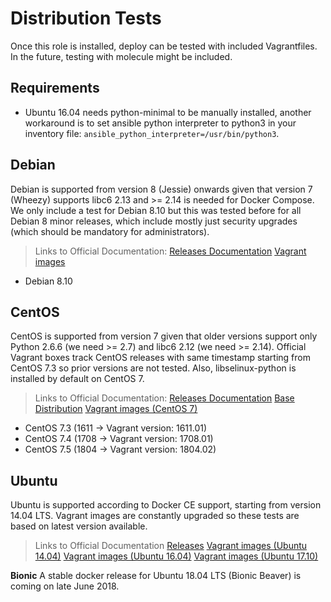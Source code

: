 # Distribution Tests
Once this role is installed, deploy can be tested with included Vagrantfiles. In the future, testing with molecule might be included.

## Requirements

* Ubuntu 16.04 needs python-minimal to be manually installed, another workaround is to set ansible python interpreter to python3 in your inventory file: `ansible_python_interpreter=/usr/bin/python3`.

## Debian
Debian is supported from version 8 (Jessie) onwards given that version 7 (Wheezy) supports libc6 2.13 and >= 2.14 is needed for Docker Compose. We only include a test for Debian 8.10 but this was tested before for all Debian 8 minor releases, which include mostly just security upgrades (which should be mandatory for administrators).

> Links to Official Documentation:
> [Releases Documentation](https://wiki.debian.org/DebianJessie)
> [Vagrant images](https://app.vagrantup.com/debian/boxes/jessie64)

* Debian 8.10

## CentOS
CentOS is supported from version 7 given that older versions support only Python 2.6.6 (we need >= 2.7) and libc6 2.12 (we need >= 2.14). Official Vagrant boxes track CentOS releases with same timestamp starting from CentOS 7.3 so prior versions are not tested. Also, libselinux-python is installed by default on CentOS 7.

> Links to Official Documentation:
> [Releases Documentation](https://wiki.centos.org/Manuals/ReleaseNotes)
> [Base Distribution](https://wiki.centos.org/Download)
> [Vagrant images (CentOS 7)](https://app.vagrantup.com/centos/boxes/7)

* CentOS 7.3 (1611 -> Vagrant version: 1611.01)
* CentOS 7.4 (1708 -> Vagrant version: 1708.01)
* CentOS 7.5 (1804 -> Vagrant version: 1804.02)

## Ubuntu
Ubuntu is supported according to Docker CE support, starting from version 14.04 LTS. Vagrant images are constantly upgraded so these tests are based on latest version available.

> Links to Official Documentation
> [Releases](https://wiki.ubuntu.com/Releases)
> [Vagrant images (Ubuntu 14.04)](https://app.vagrantup.com/ubuntu/boxes/trusty64)
> [Vagrant images (Ubuntu 16.04)](https://app.vagrantup.com/ubuntu/boxes/xenial64)
> [Vagrant images (Ubuntu 17.10)](https://app.vagrantup.com/ubuntu/boxes/artful64)

**Bionic**
A stable docker release for Ubuntu 18.04 LTS (Bionic Beaver) is coming on late June 2018.
